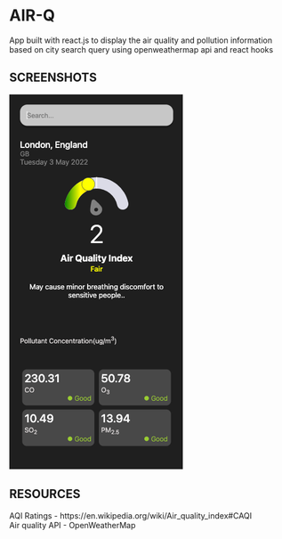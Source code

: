 <h1>AIR-Q</h1>
<p>
App built with react.js to display the air quality and pollution information based on city search query
using openweathermap api and react hooks
</p>
<h2>SCREENSHOTS</h2>

![ScreenCapture](/src/assets/Screen%20Shot%202022-05-03%20at%204.37.00%20AM.png?raw=true)


<h2>RESOURCES</h2>
<p>
AQI Ratings - https://en.wikipedia.org/wiki/Air_quality_index#CAQI<br>
Air quality API - OpenWeatherMap
</p>
